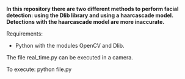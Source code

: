 **In this repository there are two different methods to perform facial detection: using the Dlib library and using a haarcascade model. Detections with the haarcascade model are more inaccurate.**

Requirements:
 - Python with the modules OpenCV and Dlib.

The file real_time.py can be executed in a camera.

To execute: python file.py
